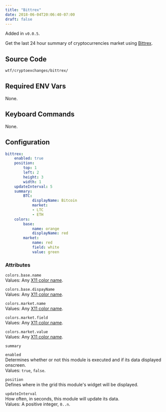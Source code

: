 ```yaml
---
title: "Bittrex"
date: 2018-06-04T20:06:40-07:00
draft: false
---
```


Added in `v0.0.5`.

Get the last 24 hour summary of cryptocurrencies market using [Bittrex](https://bittrex.com).

## Source Code

```bash
wtf/cryptoexchanges/bittrex/
```

## Required ENV Vars

None.

## Keyboard Commands

None.

## Configuration

```yaml
bittrex:
    enabled: true
    position:
        top: 1
        left: 2
        height: 3
        width: 1
    updateInterval: 5
    summary: 
        BTC:
            displayName: Bitcoin
            market:
            - LTC
            - ETH
    colors: 
        base: 
            name: orange
            displayName: red
        market:
            name: red
            field: white
            value: green
```

### Attributes

`colors.base.name` <br />
Values: Any <a href="https://en.wikipedia.org/wiki/X11_color_names">X11
color name</a>.

`colors.base.dispayName` <br />
Values: Any <a href="https://en.wikipedia.org/wiki/X11_color_names">X11
color name</a>.

`colors.market.name` <br />
Values: Any <a href="https://en.wikipedia.org/wiki/X11_color_names">X11
color name</a>.

`colors.market.field` <br />
Values: Any <a href="https://en.wikipedia.org/wiki/X11_color_names">X11
color name</a>.

`colors.market.value` <br />
Values: Any <a href="https://en.wikipedia.org/wiki/X11_color_names">X11
color name</a>.

`summary` <br />

`enabled` <br />
Determines whether or not this module is executed and if its data displayed onscreen. <br />
Values: `true`, `false`.

`position` <br />
Defines where in the grid this module's widget will be displayed. <br />

`updateInterval` <br />
How often, in seconds, this module will update its data. <br />
Values: A positive integer, `0..n`.
